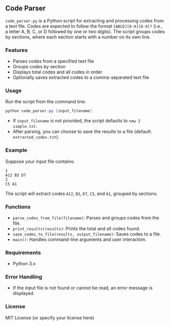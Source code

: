 ## Code Parser

`code_parser.py` is a Python script for extracting and processing codes from a text file. Codes are expected to follow the format `[ABCD][0-9][0-9]?` (i.e., a letter A, B, C, or D followed by one or two digits). The script groups codes by sections, where each section starts with a number on its own line.

### Features
- Parses codes from a specified text file
- Groups codes by section
- Displays total codes and all codes in order
- Optionally saves extracted codes to a comma-separated text file

### Usage
Run the script from the command line:

```powershell
python code_parser.py [input_filename]
```

- If `input_filename` is not provided, the script defaults to `new 2 simple.txt`.
- After parsing, you can choose to save the results to a file (default: `extracted_codes.txt`).

### Example
Suppose your input file contains:

```
1
A12 B3 D7
2
C5 A1
```

The script will extract codes `A12`, `B3`, `D7`, `C5`, and `A1`, grouped by sections.

### Functions
- `parse_codes_from_file(filename)`: Parses and groups codes from the file.
- `print_results(results)`: Prints the total and all codes found.
- `save_codes_to_file(results, output_filename)`: Saves codes to a file.
- `main()`: Handles command-line arguments and user interaction.

### Requirements
- Python 3.x

### Error Handling
- If the input file is not found or cannot be read, an error message is displayed.

### License
MIT License (or specify your license here)
